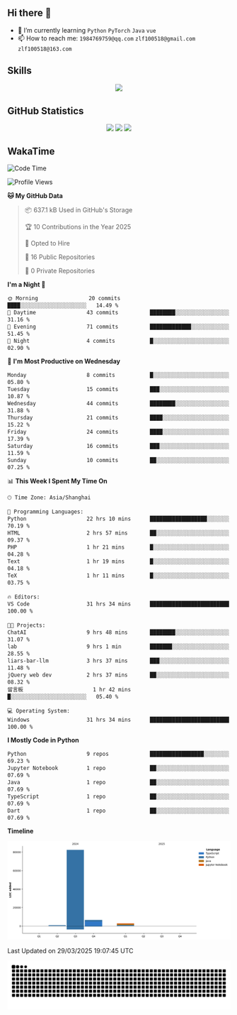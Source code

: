 ## Hi there 👋

- 🌱 I’m currently learning `Python` `PyTorch` `Java` `vue`
- 📫 How to reach me: `1984769759@qq.com` `zlf100518@gmail.com` `zlf100518@163.com`

## Skills
<div align="center"> <img src="https://skillicons.dev/icons?i=python,linux,git,github,html,css,js,ts" /> </div>

## GitHub Statistics

<div align="center">
  <img src="https://github-readme-stats.vercel.app/api?username=CloudSwordSage&show_icons=true&theme=tokyonight" />
  <img src="https://github-readme-stats.vercel.app/api/top-langs/?username=CloudSwordSage&show_icons=true&theme=tokyonight" />
  <img src="https://github-readme-activity-graph.vercel.app/graph?username=CloudSwordSage&theme=xcode" />
</div>

## WakaTime

<!--START_SECTION:waka-->
![Code Time](http://img.shields.io/badge/Code%20Time-625%20hrs%2031%20mins-blue)

![Profile Views](http://img.shields.io/badge/Profile%20Views-0-blue)

**🐱 My GitHub Data** 

> 📦 637.1 kB Used in GitHub's Storage 
 > 
> 🏆 10 Contributions in the Year 2025
 > 
> 💼 Opted to Hire
 > 
> 📜 16 Public Repositories 
 > 
> 🔑 0 Private Repositories 
 > 
**I'm a Night 🦉** 

```text
🌞 Morning                20 commits          ████░░░░░░░░░░░░░░░░░░░░░   14.49 % 
🌆 Daytime                43 commits          ████████░░░░░░░░░░░░░░░░░   31.16 % 
🌃 Evening                71 commits          █████████████░░░░░░░░░░░░   51.45 % 
🌙 Night                  4 commits           █░░░░░░░░░░░░░░░░░░░░░░░░   02.90 % 
```
📅 **I'm Most Productive on Wednesday** 

```text
Monday                   8 commits           █░░░░░░░░░░░░░░░░░░░░░░░░   05.80 % 
Tuesday                  15 commits          ███░░░░░░░░░░░░░░░░░░░░░░   10.87 % 
Wednesday                44 commits          ████████░░░░░░░░░░░░░░░░░   31.88 % 
Thursday                 21 commits          ████░░░░░░░░░░░░░░░░░░░░░   15.22 % 
Friday                   24 commits          ████░░░░░░░░░░░░░░░░░░░░░   17.39 % 
Saturday                 16 commits          ███░░░░░░░░░░░░░░░░░░░░░░   11.59 % 
Sunday                   10 commits          ██░░░░░░░░░░░░░░░░░░░░░░░   07.25 % 
```


📊 **This Week I Spent My Time On** 

```text
🕑︎ Time Zone: Asia/Shanghai

💬 Programming Languages: 
Python                   22 hrs 10 mins      ██████████████████░░░░░░░   70.19 % 
HTML                     2 hrs 57 mins       ██░░░░░░░░░░░░░░░░░░░░░░░   09.37 % 
PHP                      1 hr 21 mins        █░░░░░░░░░░░░░░░░░░░░░░░░   04.28 % 
Text                     1 hr 19 mins        █░░░░░░░░░░░░░░░░░░░░░░░░   04.18 % 
TeX                      1 hr 11 mins        █░░░░░░░░░░░░░░░░░░░░░░░░   03.75 % 

🔥 Editors: 
VS Code                  31 hrs 34 mins      █████████████████████████   100.00 % 

🐱‍💻 Projects: 
ChatAI                   9 hrs 48 mins       ████████░░░░░░░░░░░░░░░░░   31.07 % 
lab                      9 hrs 1 min         ███████░░░░░░░░░░░░░░░░░░   28.55 % 
liars-bar-llm            3 hrs 37 mins       ███░░░░░░░░░░░░░░░░░░░░░░   11.48 % 
jQuery web dev           2 hrs 37 mins       ██░░░░░░░░░░░░░░░░░░░░░░░   08.32 % 
留言板                      1 hr 42 mins        █░░░░░░░░░░░░░░░░░░░░░░░░   05.40 % 

💻 Operating System: 
Windows                  31 hrs 34 mins      █████████████████████████   100.00 % 
```

**I Mostly Code in Python** 

```text
Python                   9 repos             █████████████████░░░░░░░░   69.23 % 
Jupyter Notebook         1 repo              ██░░░░░░░░░░░░░░░░░░░░░░░   07.69 % 
Java                     1 repo              ██░░░░░░░░░░░░░░░░░░░░░░░   07.69 % 
TypeScript               1 repo              ██░░░░░░░░░░░░░░░░░░░░░░░   07.69 % 
Dart                     1 repo              ██░░░░░░░░░░░░░░░░░░░░░░░   07.69 % 
```



**Timeline**

![Lines of Code chart](https://raw.githubusercontent.com/CloudSwordSage/CloudSwordSage/main/assets/bar_graph.png)


 Last Updated on 29/03/2025 19:07:45 UTC
<!--END_SECTION:waka-->

<div align="center"><img src="./assets/github-snake-dark.svg" /></div>
